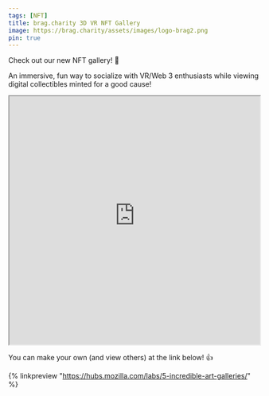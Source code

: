 ```yaml
---
tags: [NFT]
title: brag.charity 3D VR NFT Gallery 
image: https://brag.charity/assets/images/logo-brag2.png
pin: true
---
```


Check out our new NFT gallery! 👾

An immersive, fun way to socialize with VR/Web 3 enthusiasts while viewing digital collectibles minted for a good cause!

<iframe src="https://bc8520d73c.us2.myhubs.net/RTRqsUs?embed_token=6ff269f1081d78c511231e4b36383da1" class="mt-3 mb-3" style="width: 100%; height: 500px;" allow="microphone; camera; vr; speaker;"></iframe>

You can make your own (and view others) at the link below! 👍

{% linkpreview "https://hubs.mozilla.com/labs/5-incredible-art-galleries/" %}
